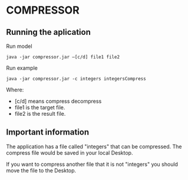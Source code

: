 # COMPRESSOR

## Running the aplication

Run model

```
java -jar compressor.jar –[c/d] file1 file2
```

Run example

```
java -jar compressor.jar -c integers integersCompress
```

Where:
- [c/d] means compress decompress 
- file1 is the target file. 
- file2 is the result file.

## Important information

The application has a file called "integers" that can be compressed.
The compress file would be saved in your local Desktop.

If you want to compress another file that it is not "integers" you should move the file to the Desktop.